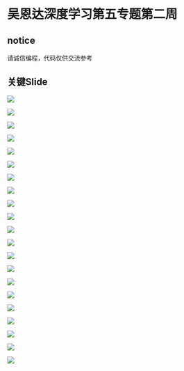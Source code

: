

# 吴恩达深度学习第五专题第二周

## notice

请诚信编程，代码仅供交流参考

## 关键Slide

![](https://github.com/cryer/Coursera_deep_learning/raw/master/sequence%20model/week2/image/20.png)

![](https://github.com/cryer/Coursera_deep_learning/raw/master/sequence%20model/week2/image/21.png)

![](https://github.com/cryer/Coursera_deep_learning/raw/master/sequence%20model/week2/image/22.png)

![](https://github.com/cryer/Coursera_deep_learning/raw/master/sequence%20model/week2/image/23.png)

![](https://github.com/cryer/Coursera_deep_learning/raw/master/sequence%20model/week2/image/24.png)

![](https://github.com/cryer/Coursera_deep_learning/raw/master/sequence%20model/week2/image/25.png)

![](https://github.com/cryer/Coursera_deep_learning/raw/master/sequence%20model/week2/image/26.png)

![](https://github.com/cryer/Coursera_deep_learning/raw/master/sequence%20model/week2/image/27.png)

![](https://github.com/cryer/Coursera_deep_learning/raw/master/sequence%20model/week2/image/28.png)

![](https://github.com/cryer/Coursera_deep_learning/raw/master/sequence%20model/week2/image/29.png)

![](https://github.com/cryer/Coursera_deep_learning/raw/master/sequence%20model/week2/image/30.png)

![](https://github.com/cryer/Coursera_deep_learning/raw/master/sequence%20model/week2/image/31.png)

![](https://github.com/cryer/Coursera_deep_learning/raw/master/sequence%20model/week2/image/32.png)

![](https://github.com/cryer/Coursera_deep_learning/raw/master/sequence%20model/week2/image/33.png)

![](https://github.com/cryer/Coursera_deep_learning/raw/master/sequence%20model/week2/image/34.png)

![](https://github.com/cryer/Coursera_deep_learning/raw/master/sequence%20model/week2/image/35.png)

![](https://github.com/cryer/Coursera_deep_learning/raw/master/sequence%20model/week2/image/36.png)

![](https://github.com/cryer/Coursera_deep_learning/raw/master/sequence%20model/week2/image/37.png)

![](https://github.com/cryer/Coursera_deep_learning/raw/master/sequence%20model/week2/image/38.png)

![](https://github.com/cryer/Coursera_deep_learning/raw/master/sequence%20model/week2/image/39.png)

![](https://github.com/cryer/Coursera_deep_learning/raw/master/sequence%20model/week2/image/40.png)
